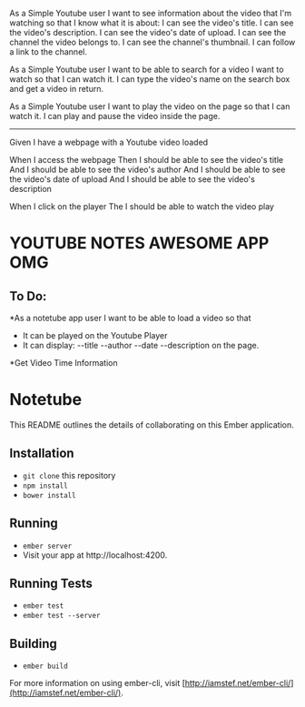 As a Simple Youtube user I want to see information about the video that I'm watching so that I know what it is about:
I can see the video's title.
I can see the video's description.
I can see the video's date of upload.
I can see the channel the video belongs to.
I can see the channel's thumbnail.
I can follow a link to the channel.

As a Simple Youtube user I want to be able to search for a video I want to watch so that I can watch it.
I can type the video's name on the search box and get a video in return.

As a Simple Youtube user I want to play the video on the page so that I can watch it.
I can play and pause the video inside the page.
___________________________________________________________________________

Given I have a webpage with a Youtube video loaded

When I access the webpage
Then I should be able to see the video's title
And I should be able to see the video's author
And I should be able to see the video's date of upload
And I should be able to see the video's description

When I click on the player 
The I should be able to watch the video play

# YOUTUBE NOTES AWESOME APP OMG #

## To Do: ##

*As a notetube app user I want to be able to load a video so that
- It can be played on the Youtube Player
- It can display:
	--title
	--author
	--date
	--description
	 on the page.

*Get Video Time Information

# Notetube

This README outlines the details of collaborating on this Ember application.

## Installation

* `git clone` this repository
* `npm install`
* `bower install`

## Running

* `ember server`
* Visit your app at http://localhost:4200.

## Running Tests

* `ember test`
* `ember test --server`

## Building

* `ember build`

For more information on using ember-cli, visit [http://iamstef.net/ember-cli/](http://iamstef.net/ember-cli/).
